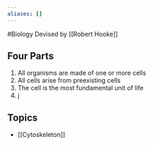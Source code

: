 ```yaml
---
aliases: []
---
```

#Biology 
Devised by [[Robert Hooke]]
## Four Parts
1. All organisms are made of one or more cells
2. All cells arise from preexisting cells
3. The cell is the most fundamental unit of life
4. j
## Topics
* [[Cytoskeleton]]
